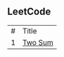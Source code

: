 
## LeetCode

<table>
  <tr>
    <td>#</td>
    <td>Title</td>
  </tr>
  <tr>
    <td>1</td>
    <td><a href="assets/arrays/questions/two_sum">Two Sum</a></td>
  </tr>
</table>
